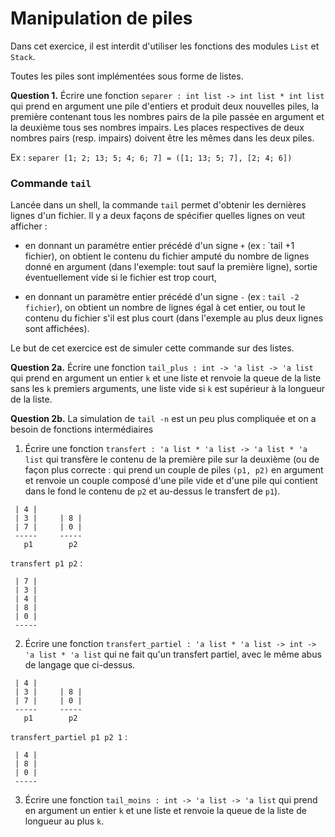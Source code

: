# Manipulation de piles

Dans cet exercice, il est interdit d'utiliser les fonctions des
modules `List` et `Stack`.

Toutes les piles sont implémentées sous forme de listes.

**Question 1.**
Écrire une fonction `separer : int list -> int list * int list` qui
prend en argument une pile d'entiers et produit deux nouvelles
piles, la première contenant tous les nombres pairs de la pile
passée en argument et la deuxième tous ses nombres impairs. Les
places respectives de deux nombres pairs (resp. impairs) doivent
être les mêmes dans les deux piles.

Ex : `separer [1; 2; 13; 5; 4; 6; 7] = ([1; 13; 5; 7], [2; 4; 6])`

### Commande `tail`
Lancée dans un shell, la commande `tail` permet d'obtenir les
dernières lignes d'un fichier. Il y a deux façons de spécifier quelles
lignes on veut afficher :

* en donnant un paramètre entier précédé d'un signe `+` (ex : `tail +1
  fichier), on obtient le contenu du fichier amputé du nombre de
  lignes donné en argument (dans l'exemple: tout sauf la première
  ligne), sortie éventuellement vide si le fichier est trop court,

* en donnant un paramètre entier précédé d'un signe `-` (ex : `tail -2
  fichier`), on obtient un nombre de lignes égal à cet entier, ou tout
  le contenu du fichier s'il est plus court (dans l'exemple au plus
  deux lignes sont affichées).

Le but de cet exercice est de simuler cette commande sur des listes.

**Question 2a.**
Écrire une fonction `tail_plus : int -> 'a list -> 'a list` qui prend en
argument un entier `k` et une liste et renvoie la queue de la liste
sans les `k` premiers arguments, une liste vide si `k` est supérieur à
la longueur de la liste.

**Question 2b.**
La simulation de `tail -n` est un peu plus compliquée et on a besoin
de fonctions intermédiaires

1. Écrire une fonction `transfert : 'a list * 'a list -> 'a list * 'a
list` qui transfère le contenu de la première pile sur la deuxième (ou
de façon plus correcte : qui prend un couple de piles `(p1, p2)` en
argument et renvoie un couple composé d'une pile vide et d'une pile
qui contient dans le fond le contenu de `p2` et au-dessus le transfert
de `p1`).

```
 | 4 |
 | 3 |     | 8 |
 | 7 |     | 0 |
 -----     -----
   p1        p2
```
`transfert p1 p2` :

```
 | 7 |
 | 3 |
 | 4 |
 | 8 |
 | 0 |
 -----
```
2. Écrire une fonction `transfert_partiel : 'a list * 'a list -> int
   -> 'a list * 'a list` qui ne fait qu'un transfert partiel, avec le
   même abus de langage que ci-dessus.

```
 | 4 |
 | 3 |     | 8 |
 | 7 |     | 0 |
 -----     -----
   p1        p2
```
`transfert_partiel p1 p2 1` :

```
 | 4 |
 | 8 |
 | 0 |
 -----
```

3. Écrire une fonction `tail_moins : int -> 'a list -> 'a list` qui prend en
argument un entier `k` et une liste et renvoie la queue de la liste
de longueur au plus `k`.
